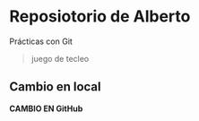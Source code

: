 # Reposiotorio de Alberto

Prácticas con Git

> juego de tecleo

## Cambio en local

**CAMBIO EN GitHub**

